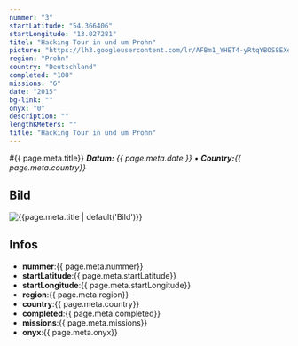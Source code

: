 ```yaml
---
nummer: "3"
startLatitude: "54.366406"
startLongitude: "13.027281"
titel: "Hacking Tour in und um Prohn"
picture: "https://lh3.googleusercontent.com/lr/AFBm1_YHET4-yRtqYBOS8EXeCqgUxnv-S0sdfRMmHf6VYnaaYZMqbNDRk48kE-I81pMRkZvktprb3EjgTaNokYUkVxa6KNSv8hTwElDAyhd8iFA-QvgsHZ8stivRV8_NadUrM7FHnaB6fdN8k7AWOMLIxzr4syIwt8-eS76xqm0SalWxO6c_ZjxEGL_F5U3YYUD2HL9A0cN7I0cn2Oqz3VaQk9cgVt03avjZibxC34SmID42XLRz3qdrTkyJJB1sayLXM8tu2BQj0yfbv1GLhRCf3qycG0eIuQmBYULd92LGf5eu22nVVATnDL8pBloFRFHBxbTC3NhkC_bCnPplg-87uPHJFRdruk39xnf0G-XRuaid4xp6EicqbqVXAWxzT6uvo2Ua1PcFYZhumLaU2JolMcrcGzJj5SVFnfem2YfPLLZDW0mkSXiNHBaU8bUhb8QI9FKDhzqGDLMxONWlnz4jObqh3KQ55S3BJo2TaMqK_ob_5tbxF55s8gDLZoWu538qCdNk8FeV5ed5vibAn-qg9efGjNDTnCjxtrp0RAxWrC3kgO_ERBHNUztGYXPzQJIn61ivjxPVmEYU81wxV-E4EuJVbK7uZBDd-T-DX6LaR8K-oNLGEI1LZPRZb0IWpODA_AVlSZp32LwF3xL6xap_9iGL2EAGNnqQ2OkkO5BR4kCMD0qbSUKEsiYX3ZK8RBuYJyPlxTUYOQ"
region: "Prohn"
country: "Deutschland"
completed: "108"
missions: "6"
date: "2015"
bg-link: ""
onyx: "0"
description: ""
lengthKMeters: ""
title: "Hacking Tour in und um Prohn"
---
```


#{{ page.meta.title}}
_**Datum:** {{ page.meta.date }} • **Country:**{{ page.meta.country}}_

## Bild
![{{page.meta.title | default('Bild')}}]({{page.meta.picture}})

## Infos
- **nummer**:{{ page.meta.nummer}}
- **startLatitude**:{{ page.meta.startLatitude}}
- **startLongitude**:{{ page.meta.startLongitude}}
- **region**:{{ page.meta.region}}
- **country**:{{ page.meta.country}}
- **completed**:{{ page.meta.completed}}
- **missions**:{{ page.meta.missions}}
- **onyx**:{{ page.meta.onyx}}

